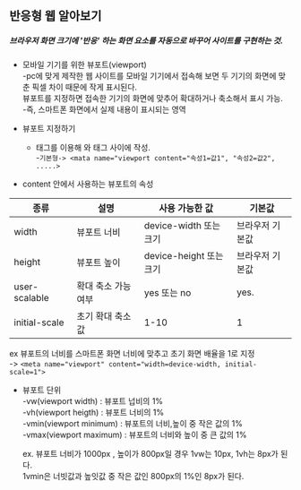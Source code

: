 ## 반응형 웹 알아보기  
##### 브라우저 화면 크기에 '반응' 하는 화면 요소를 자동으로 바꾸어 사이트를 구현하는 것.  

* 모바일 기기를 위한 뷰포트(viewport)  
  -pc에 맞게 제작한 웹 사이트를 모바일 기기에서 접속해 보면 두 기기의 화면에 맞춘 픽셀 차이 때문에 작게 표시된다.  
   뷰포트를 지정하면 접속한 기기의 화면에 맞추어 확대하거나 축소해서 표시 가능.  
  -즉, 스마트폰 화면에서 실제 내용이 표시되는 영역  

* 뷰포트 지정하기  
  - <meta> 태그를 이용해 <head> 와 </head> 태그 사이에 작성.  
  -`기본형-> <mata name="viewport content="속성1=값1", "속성2=값2", .....>`  
  
* content 안에서 사용하는 뷰포트의 속성  

 |  종류 |  설명     |     사용 가능한 값     |    기본값   |
 |------|----------|--------------------|------------|
 width | 뷰포트 너비 |device-width 또는 크기 | 브라우저 기본값  
 height | 뷰포트 높이| device-height 또는 크기 |브라우저 기본값  
 user-scalable | 확대 축소 가능 여부| yes 또는 no |yes. 
 initial-scale |초기 확대 축소 값 | 1-10 |1

 ex 뷰포트의 너비를 스마트폰 화면 너비에 맞추고 초기 화면 배율을 1로 지정  
   -> `<meta name="viewport" content="width=device-width, initial-scale=1">`
   
* 뷰포트 단위  
  -vw(viewport width) : 뷰포트 넙비의 1%  
  -vh(viewport heigth) : 뷰포트 너비의 1%  
  -vmin(viewport minimum) : 뷰포트의 너비,높이 중 작은 값의 1%  
  -vmax(viewport maximum) : 뷰포트의 너비와 높이 중 큰 값의 1%  

   ex. 뷰포트 너비가 1000px , 높이가 800px일 경우 1vw는 10px, 1vh는 8px가 된다.  
       1vmin은 너빗값과 높잇값 중 작은 값인 800px의 1%인 8px가 된다.  

